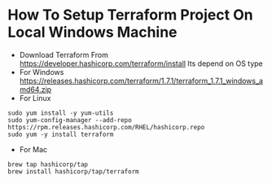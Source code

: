 # How To Setup Terraform Project On Local Windows Machine
- Download Terraform From https://developer.hashicorp.com/terraform/install Its depend on OS type
- For Windows https://releases.hashicorp.com/terraform/1.7.1/terraform_1.7.1_windows_amd64.zip
- For Linux

```
sudo yum install -y yum-utils
sudo yum-config-manager --add-repo https://rpm.releases.hashicorp.com/RHEL/hashicorp.repo
sudo yum -y install terraform

```
- For Mac

```
brew tap hashicorp/tap
brew install hashicorp/tap/terraform

```